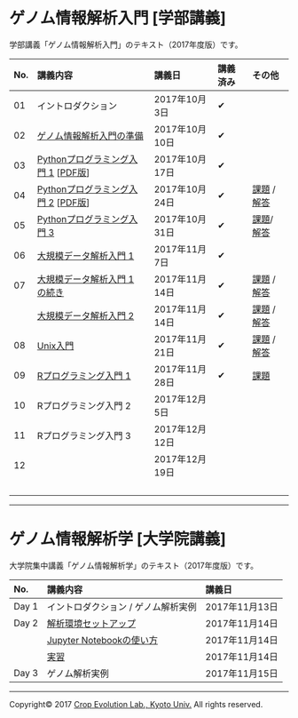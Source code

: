 <a name="section0">ゲノム情報解析入門 [学部講義]</a>
====

学部講義「ゲノム情報解析入門」のテキスト（2017年度版）です。

| No. | 講義内容 | 講義日 | 講義済み | その他 |
|:---|:---|:---|:---|:---|
| 01 | イントロダクション | 2017年10月3日 | ✔︎ ||
| 02 | [ゲノム情報解析入門の準備](./textbook/02_Preparation.md) | 2017年10月10日 | ✔︎ ||
| 03 | [Pythonプログラミング入門 1](./textbook/03_Python_Introduction.md)  [[PDF版](./textbook/03_Python_Introduction.pdf)] | 2017年10月17日 | ✔︎ ||
| 04 | [Pythonプログラミング入門 2](./textbook/03_Python_Introduction.md#section6) [[PDF版](./textbook/03_Python_Introduction.pdf)] | 2017年10月24日 | ✔︎ |[課題](./textbook/03_Problem.md) / [解答](./textbook/03_Python_ANS.md#section2)|
| 05 | [Pythonプログラミング入門 3](./textbook/03_Python_ANS.md#section1) | 2017年10月31日 | ✔︎ |[課題](./textbook/03_Python_ANS.md#section3)/ [解答](./textbook/03_Python_ANS2.md)|
| 06 | [大規模データ解析入門 1](./textbook/06_LargeData_Analysis1.md) | 2017年11月7日 | ✔︎ ||
| 07 | [大規模データ解析入門 1 の続き](./textbook/06_LargeData_Analysis1.md#section7) | 2017年11月14日 | ✔︎ |[課題](./textbook/06_Problem.md) / [解答](./textbook/06_Problem_ANS.md)|
|| [大規模データ解析入門 2](./textbook/07_LargeData_Analysis2.md) | 2017年11月14日 | ✔︎ |[課題](./textbook/07_Problem.md) / [解答](./textbook/07_Problem_ANS.md)|
| 08 | [Unix入門](./textbook/08_Unix_Introduction.md) | 2017年11月21日 | ✔︎ |[課題](./textbook/08_Problem.md) / [解答](./textbook/08_Problem_ANS.md)|
| 09 | [Rプログラミング入門 1](./textbook/09_R_1.md) | 2017年11月28日 | ✔︎ |[課題](./textbook/09_Problem.md)|
| 10 | Rプログラミング入門 2 | 2017年12月5日 |||
| 11 | Rプログラミング入門 3 | 2017年12月12日 |||
| 12 || 2017年12月19日 ||　|
| | | | |　|

---

<a name="section1">ゲノム情報解析学 [大学院講義]</a>
====

大学院集中講義「ゲノム情報解析学」のテキスト（2017年度版）です。

| No. | 講義内容 | 講義日 |
|:---|:---|:---|
| Day 1 | イントロダクション / ゲノム解析実例 | 2017年11月13日 |
| Day 2 | [解析環境セットアップ](./textbook/M02_Install.md) | 2017年11月14日 |
|| [Jupyter Notebookの使い方](./textbook/M02_JupyterNotebook.md) | 2017年11月14日 |
|| [実習](./textbook/M02_Data.md) | 2017年11月14日 |
| Day 3 | ゲノム解析実例 | 2017年11月15日 |

---
Copyright&copy; 2017 [Crop Evolution Lab., Kyoto Univ.](http://www.crop-evolution.kais.kyoto-u.ac.jp/) All rights reserved.
